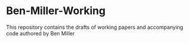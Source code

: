 # Ben-Miller-Working
This repository contains the drafts of working papers and accompanying code authored by Ben Miller
